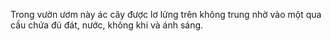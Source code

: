 Trong vườn ươm này ác cây được lơ lửng trên không trung nhờ vào một qua cầu chứa đủ đát, nước, không khi và ánh sáng.